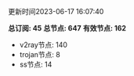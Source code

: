 更新时间2023-06-17 16:07:40

**总订阅: 45**
**总节点: 647**
**有效节点: 162**
- v2ray节点: 140
- trojan节点: 8
- ss节点: 14

